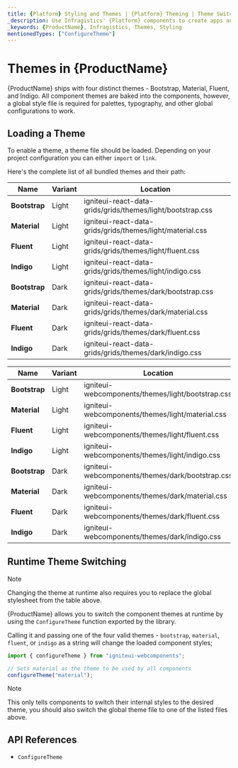 ```yaml
---
title: {Platform} Styling and Themes | {Platform} Theming | Theme Switching | Infragistics
_description: Use Infragistics' {Platform} components to create apps and improve data visualization with the world’s fastest, virtualized, real-time {Platform} data grid and streaming financial and business and financial charts.
_keywords: {ProductName}, Infragistics, Themes, Styling
mentionedTypes: ["ConfigureTheme"]
---
```


# Themes in {ProductName}

{ProductName} ships with four distinct themes - Bootstrap, Material, Fluent, and Indigo. All component themes are baked into the components, however, a global style file is required for palettes, typography, and other global configurations to work.

## Loading a Theme

To enable a theme, a theme file should be loaded. Depending on your project configuration you can either `import` or `link`.

Here's the complete list of all bundled themes and their path:

<!-- React -->
| Name        | Variant | Location                                          |
| ----------- | ------- | ------------------------------------------------- |
| **Bootstrap**   | Light   | igniteui-react-data-grids/grids/themes/light/bootstrap.css |
| **Material**    | Light   | igniteui-react-data-grids/grids/themes/light/material.css  |
| **Fluent**      | Light   | igniteui-react-data-grids/grids/themes/light/fluent.css    |
| **Indigo**      | Light   | igniteui-react-data-grids/grids/themes/light/indigo.css    |
| **Bootstrap**   | Dark    | igniteui-react-data-grids/grids/themes/dark/bootstrap.css  |
| **Material**    | Dark    | igniteui-react-data-grids/grids/themes/dark/material.css   |
| **Fluent**      | Dark    | igniteui-react-data-grids/grids/themes/dark/fluent.css     |
| **Indigo**      | Dark    | igniteui-react-data-grids/grids/themes/dark/indigo.css     |
<!-- end: React -->


<!-- WebComponents -->
| Name        | Variant | Location                                          |
| ----------- | ------- | ------------------------------------------------- |
| **Bootstrap**   | Light   | igniteui-webcomponents/themes/light/bootstrap.css |
| **Material**    | Light   | igniteui-webcomponents/themes/light/material.css  |
| **Fluent**      | Light   | igniteui-webcomponents/themes/light/fluent.css    |
| **Indigo**      | Light   | igniteui-webcomponents/themes/light/indigo.css    |
| **Bootstrap**   | Dark    | igniteui-webcomponents/themes/dark/bootstrap.css  |
| **Material**    | Dark    | igniteui-webcomponents/themes/dark/material.css   |
| **Fluent**      | Dark    | igniteui-webcomponents/themes/dark/fluent.css     |
| **Indigo**      | Dark    | igniteui-webcomponents/themes/dark/indigo.css     |

## Runtime Theme Switching

> [!Note]
Changing the theme at runtime also requires you to replace the global stylesheet from the table above.

{ProductName} allows you to switch the component themes at runtime by using the `ConfigureTheme` function exported by the library.

Calling it and passing one of the four valid themes - `bootstrap`, `material`, `fluent`, or `indigo` as a string will change the loaded component styles;

```ts
import { configureTheme } from "igniteui-webcomponents";

// Sets material as the theme to be used by all components
configureTheme("material");
```

> [!Note]
This only tells components to switch their internal styles to the desired theme, you should also switch the global theme file to one of the listed files above.

<!-- end: WebComponents -->

## API References

 - `ConfigureTheme`